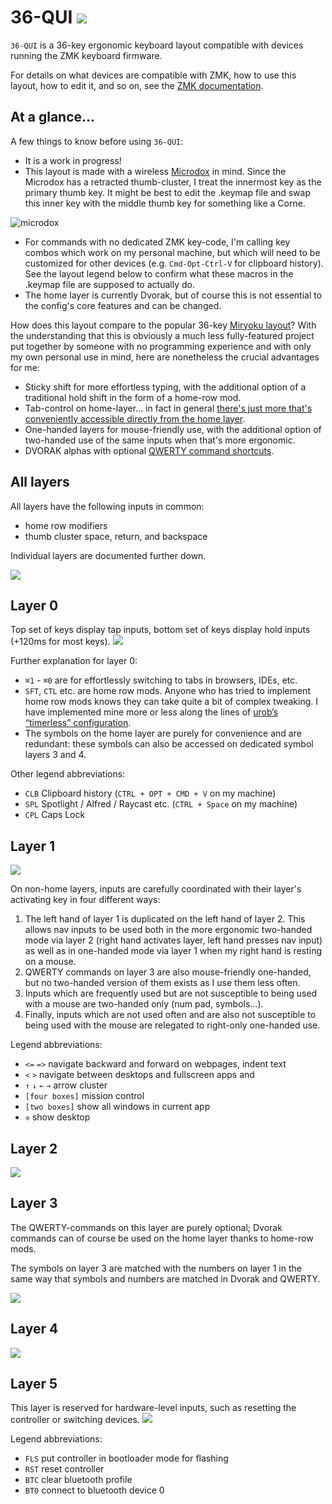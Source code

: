 # 36-QUI ![](images/question-mark.png)

`36-QUI` is a 36-key ergonomic keyboard layout compatible with devices running the ZMK keyboard firmware.

For details on what devices are compatible with ZMK, how to use this layout, how to edit it, and so on, see the [ZMK documentation](https://zmk.dev/docs).


## At a glance…

A few things to know before using `36-QUI`:

- It is a work in progress!
- This layout is made with a wireless [Microdox](https://boardsource.xyz/store/5f2e7e4a2902de7151494f92) in mind. Since the Microdox has a retracted thumb-cluster, I treat the innermost key as the primary thumb key. It might be best to edit the .keymap file and swap this inner key with the middle thumb key for something like a Corne.

![microdox](images/microdox-bud.svg)

- For commands with no dedicated ZMK key-code, I'm calling key combos which work on my personal machine, but which will need to be customized for other devices (e.g. `Cmd-Opt-Ctrl-V` for clipboard history). See the layout legend below to confirm what these macros in the .keymap file are supposed to actually do.
- The home layer is currently Dvorak, but of course this is not essential to the config's core features and can be changed.

How does this layout compare to the popular 36-key [Miryoku layout](https://github.com/manna-harbour/miryoku/tree/master/docs/reference)? With the understanding that this is obviously a much less fully-featured project put together by someone with no programming experience and with only my own personal use in mind, here are nonetheless the crucial advantages for me: 

  - Sticky shift for more effortless typing, with the additional option of a traditional hold shift in the form of a home-row mod.
  - Tab-control on home-layer… in fact in general [there's just more that's conveniently accessible directly from the home layer](#layer-0).
  - One-handed layers for mouse-friendly use, with the additional option of two-handed use of the same inputs when that's more ergonomic.
  - DVORAK alphas with optional [QWERTY command shortcuts](#layer-3).

## All layers

All layers have the following inputs in common:

- home row modifiers
- thumb cluster space, return, and backspace

Individual layers are documented further down.

![](images/all-layers.svg)


## Layer 0

Top set of keys display tap inputs, bottom set of keys display hold inputs (+120ms for most keys).
![](images/00.svg)

Further explanation for layer 0:

- `⌘1` - `⌘0` are for effortlessly switching to tabs in browsers, IDEs, etc.
- `SFT`, `CTL` etc. are home row mods. Anyone who has tried to implement home row mods knows they can take quite a bit of complex tweaking. I have implemented mine more or less along the lines of [urob’s “timerless” configuration](https://github.com/urob/zmk-config#timeless-homerow-mods).
- The symbols on the home layer are purely for convenience and are redundant: these symbols can also be accessed on dedicated symbol layers 3 and 4.

Other legend abbreviations:

- `CLB` Clipboard history (`CTRL + OPT + CMD + V` on my machine)
- `SPL` Spotlight / Alfred / Raycast etc. (`CTRL + Space` on my machine)
- `CPL` Caps Lock

## Layer 1

![](images/1.svg)

On non-home layers, inputs are carefully coordinated with their layer's activating key in four different ways:

1. The left hand of layer 1 is duplicated on the left hand of layer 2. This allows nav inputs to be used both in the more ergonomic two-handed mode via layer 2 (right hand activates layer, left hand presses nav input) as well as in one-handed mode via layer 1 when my right hand is resting on a mouse.
2. QWERTY commands on layer 3 are also mouse-friendly one-handed, but no two-handed version of them exists as I use them less often.
3. Inputs which are frequently used but are not susceptible to being used with a mouse are two-handed only (num pad, symbols…).
4. Finally, inputs which are not used often and are also not susceptible to being used with the mouse are relegated to right-only one-handed use.

Legend abbreviations:

- `<=` `=>` navigate backward and forward on webpages, indent text
- `<`  `>` navigate between desktops and fullscreen apps and
- `↑` `↓` `←` `→` arrow cluster
- `[four boxes]` mission control
- `[two boxes]` show all windows in current app
- `❊` show desktop

## Layer 2

![](images/2.svg)

## Layer 3

The QWERTY-commands on this layer are purely optional; Dvorak commands can of course be used on the home layer thanks to home-row mods.

The symbols on layer 3 are matched with the numbers on layer 1 in the same way that symbols and numbers are matched in Dvorak and QWERTY.

![](images/3.svg)


## Layer 4

![](images/4.svg)

## Layer 5

This layer is reserved for hardware-level inputs, such as resetting the controller or switching devices.
![](images/5.svg)

Legend abbreviations:

- `FLS` put controller in bootloader mode for flashing
- `RST` reset controller
- `BTC` clear bluetooth profile
- `BT0` connect to bluetooth device 0